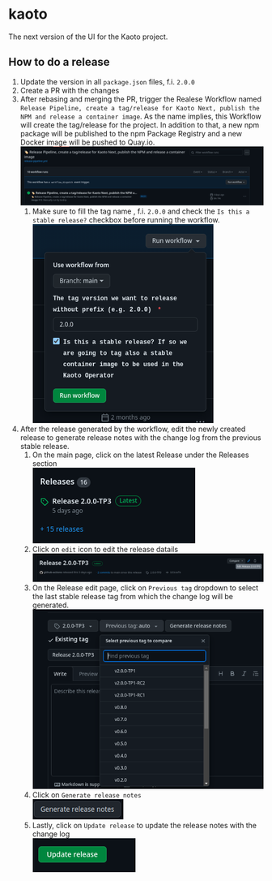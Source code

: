 # kaoto
The next version of the UI for the Kaoto project.

## How to do a release
1. Update the version in all `package.json` files, f.i. `2.0.0`
2. Create a PR with the changes
3. After rebasing and merging the PR, trigger the Realese Workflow named `Release Pipeline, create a tag/release for Kaoto Next, publish the NPM and release a container image`. As the name implies, this Workflow will create the tag/release for the project. In addition to that, a new npm package will be published to the npm Package Registry and a new Docker image will be pushed to Quay.io.
![Release](assets/release-action.png)
    1. Make sure to fill the tag name , f.i. `2.0.0` and check the `Is this a stable release?` checkbox before running the workflow.
    ![choose-a-tag](assets/choose-a-tag.png)
4. After the release generated by the workflow, edit the newly created release to generate release notes with the change log from the previous stable release.
    1. On the main page, click on the latest Release under the Releases section <br> ![Release entrypoint](assets/release-entrypoint.png)
    2. Click on `edit` icon to edit the release datails <br> ![Release edit](assets/edit-release.png)
    3. On the Release edit page, click on `Previous tag` dropdown to select the last stable release tag from which the change log will be generated. <br> ![Choose previous tag](assets/choose-previous-tag.png)
    4. Click on `Generate release notes` <br> ![Release notes](assets/release-notes.png)
    5. Lastly, click on `Update release` to update the release notes with the change log <br> ![Update release](assets/update-release.png)
